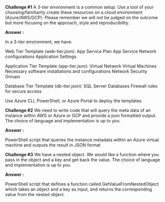 **Challenge #1**
A 3-tier environment is a common setup. Use a tool of your choosing/familiarity create these resources on a cloud environment (Azure/AWS/GCP). Please remember we will not be judged on the outcome but more focusing on the approach, style and reproducibility.

**Answer :** 

In a 3-tier environment, we have:

Web Tier Template (web-tier.json):
App Service Plan
App Service
Network configurations
Application Settings

Application Tier Template (app-tier.json):
Virtual Network
Virtual Machines
Necessary software installations and configurations
Network Security Groups

Database Tier Template (db-tier.json):
SQL Server
Databases
Firewall rules for secure access

Use Azure CLI, PowerShell, or Azure Portal to deploy the templates.

**Challenge #2**
We need to write code that will query the meta data of an instance within AWS or Azure or GCP and provide a json formatted output. The choice of language and implementation is up to you.

**Answer :**

PowerShell script that queries the instance metadata within an Azure virtual machine and outputs the result in JSON format

**Challenge #3**
We have a nested object. We would like a function where you pass in the object and a key and get back the value.
The choice of language and implementation is up to you.

**Answer :**

PowerShell script that defines a function called GetValueFromNestedObject which takes an object and a key as input, and returns the corresponding value from the nested object.
